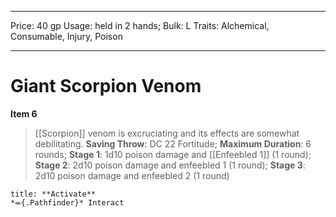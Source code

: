 
---
Price: 40 gp
Usage: held in 2 hands;
Bulk: L
Traits: Alchemical, Consumable, Injury, Poison

---

# Giant Scorpion Venom

**Item 6**

>  [[Scorpion]] venom is excruciating and its effects are somewhat debilitating.
**Saving Throw**: DC 22 Fortitude;
**Maximum Duration**: 6 rounds;
**Stage 1**: 1d10 poison damage and [[Enfeebled 1]] (1 round);
**Stage 2**: 2d10 poison damage and enfeebled 1 (1 round);
**Stage 3**: 2d10 poison damage and enfeebled 2 (1 round)

```ad-embed-ability
title: **Activate**
*⬺{.Pathfinder}* Interact 
```

